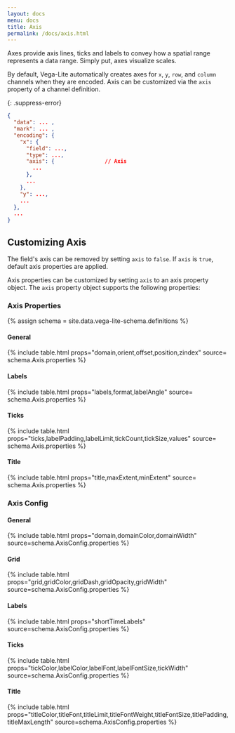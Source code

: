 ```yaml
---
layout: docs
menu: docs
title: Axis
permalink: /docs/axis.html
---
```


Axes provide axis lines, ticks and labels to convey how a spatial range represents a data range. Simply put, axes visualize scales.

By default, Vega-Lite automatically creates axes for `x`, `y`, `row`, and `column` channels when they are encoded. Axis can be customized via the `axis` property of a channel definition.

{: .suppress-error}
```json
{
  "data": ... ,
  "mark": ... ,
  "encoding": {
    "x": {
      "field": ...,
      "type": ...,
      "axis": {                // Axis
        ...
      },
      ...
    },
    "y": ...,
    ...
  },
  ...
}
```

## Customizing Axis

The field's axis can be removed by setting `axis` to `false`. If `axis` is `true`, default axis properties are applied.

Axis properties can be customized by setting `axis` to an axis property object. The `axis` property object supports the following properties:

<!--TODO: add default behavior for each property -->

### Axis Properties
{% assign schema = site.data.vega-lite-schema.definitions %}

#### General

{% include table.html props="domain,orient,offset,position,zindex" source= schema.Axis.properties %}

#### Labels

{% include table.html props="labels,format,labelAngle" source= schema.Axis.properties %}

#### Ticks

{% include table.html props="ticks,labelPadding,labelLimit,tickCount,tickSize,values" source= schema.Axis.properties %}

#### Title

{% include table.html props="title,maxExtent,minExtent" source= schema.Axis.properties %}


### Axis Config

#### General

{% include table.html props="domain,domainColor,domainWidth" source=schema.AxisConfig.properties %}

#### Grid

{% include table.html props="grid,gridColor,gridDash,gridOpacity,gridWidth" source=schema.AxisConfig.properties %}

#### Labels

{% include table.html props="shortTimeLabels" source=schema.AxisConfig.properties %}

#### Ticks

{% include table.html props="tickColor,labelColor,labelFont,labelFontSize,tickWidth" source=schema.AxisConfig.properties %}

#### Title

{% include table.html props="titleColor,titleFont,titleLimit,titleFontWeight,titleFontSize,titlePadding,titleMaxLength" source=schema.AxisConfig.properties %}
